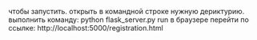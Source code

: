 чтобы запустить. 
открыть в командной строке нужную дериктурию. выполнить команду:
python flask_server.py run
в браузере перейти по ссылке: 
http://localhost:5000/registration.html